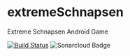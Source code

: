 # extremeSchnapsen
Extreme Schnapsen Android Game

[![Build Status](https://travis-ci.com/ChristianWuggenig/extremeSchnapsen.svg?branch=master)](https://travis-ci.com/ChristianWuggenig/extremeSchnapsen)
![Sonarcloud Badge](https://sonarcloud.io/api/project_badges/measure?project=extremeSchnapsen&metric=alert_status)

